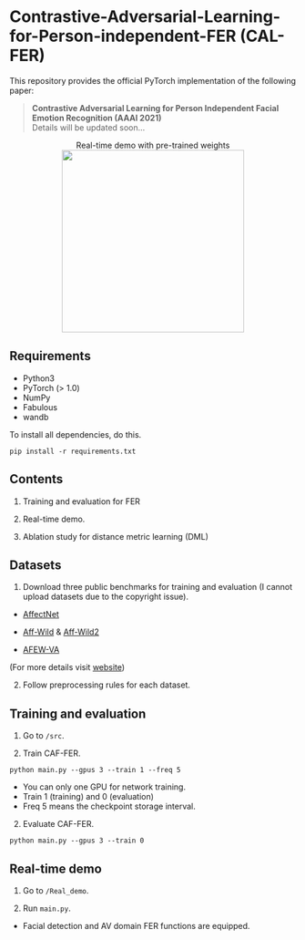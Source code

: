 # Contrastive-Adversarial-Learning-for-Person-independent-FER (CAL-FER)
This repository provides the official PyTorch implementation of the following paper:

> **Contrastive Adversarial Learning for Person Independent Facial Emotion Recognition (AAAI 2021)**<br>
> Details will be updated soon...



<p align="center">
Real-time demo with pre-trained weights

<img src="https://github.com/kdhht2334/Contrastive-Adversarial-Learning-FER/blob/main/Real_demo/demo_FER.gif" height="320"/>
</p>

## Requirements

- Python3
- PyTorch (> 1.0)
- NumPy
- Fabulous
- wandb

To install all dependencies, do this.

```
pip install -r requirements.txt
```


## Contents

1. Training and evaluation for FER

2. Real-time demo.

3. Ablation study for distance metric learning (DML)



## Datasets

1. Download three public benchmarks for training and evaluation (I cannot upload datasets due to the copyright issue).

  - [AffectNet](http://mohammadmahoor.com/affectnet/)
 
  - [Aff-Wild](https://ibug.doc.ic.ac.uk/resources/first-affect-wild-challenge/) & [Aff-Wild2](https://ibug.doc.ic.ac.uk/resources/aff-wild2/)
 
  - [AFEW-VA](https://ibug.doc.ic.ac.uk/resources/afew-va-database/)
 
 (For more details visit [website](https://ibug.doc.ic.ac.uk/))

2. Follow preprocessing rules for each dataset.


## Training and evaluation

1. Go to `/src`.

2. Train CAF-FER.

```
python main.py --gpus 3 --train 1 --freq 5
```
  - You can only one GPU for network training.
  - Train 1 (training) and 0 (evaluation)
  - Freq 5 means the checkpoint storage interval.
  
2. Evaluate CAF-FER.

```
python main.py --gpus 3 --train 0
```


## Real-time demo

1. Go to `/Real_demo`.

2. Run `main.py`.

  - Facial detection and AV domain FER functions are equipped.





